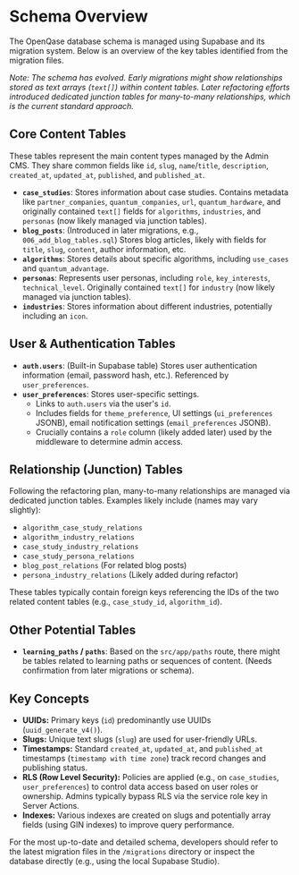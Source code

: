 # Schema Overview

The OpenQase database schema is managed using Supabase and its migration system. Below is an overview of the key tables identified from the migration files.

*Note: The schema has evolved. Early migrations might show relationships stored as text arrays (`text[]`) within content tables. Later refactoring efforts introduced dedicated junction tables for many-to-many relationships, which is the current standard approach.*

## Core Content Tables

These tables represent the main content types managed by the Admin CMS. They share common fields like `id`, `slug`, `name`/`title`, `description`, `created_at`, `updated_at`, `published`, and `published_at`.

*   **`case_studies`**: Stores information about case studies. Contains metadata like `partner_companies`, `quantum_companies`, `url`, `quantum_hardware`, and originally contained `text[]` fields for `algorithms`, `industries`, and `personas` (now likely managed via junction tables).
*   **`blog_posts`**: (Introduced in later migrations, e.g., `006_add_blog_tables.sql`) Stores blog articles, likely with fields for `title`, `slug`, `content`, author information, etc.
*   **`algorithms`**: Stores details about specific algorithms, including `use_cases` and `quantum_advantage`.
*   **`personas`**: Represents user personas, including `role`, `key_interests`, `technical_level`. Originally contained `text[]` for `industry` (now likely managed via junction tables).
*   **`industries`**: Stores information about different industries, potentially including an `icon`.

## User & Authentication Tables

*   **`auth.users`**: (Built-in Supabase table) Stores user authentication information (email, password hash, etc.). Referenced by `user_preferences`.
*   **`user_preferences`**: Stores user-specific settings.
    *   Links to `auth.users` via the user's `id`.
    *   Includes fields for `theme_preference`, UI settings (`ui_preferences` JSONB), email notification settings (`email_preferences` JSONB).
    *   Crucially contains a `role` column (likely added later) used by the middleware to determine admin access.

## Relationship (Junction) Tables

Following the refactoring plan, many-to-many relationships are managed via dedicated junction tables. Examples likely include (names may vary slightly):

*   `algorithm_case_study_relations`
*   `algorithm_industry_relations`
*   `case_study_industry_relations`
*   `case_study_persona_relations`
*   `blog_post_relations` (For related blog posts)
*   `persona_industry_relations` (Likely added during refactor)

These tables typically contain foreign keys referencing the IDs of the two related content tables (e.g., `case_study_id`, `algorithm_id`).

## Other Potential Tables

*   **`learning_paths` / `paths`**: Based on the `src/app/paths` route, there might be tables related to learning paths or sequences of content. (Needs confirmation from later migrations or schema).

## Key Concepts

*   **UUIDs:** Primary keys (`id`) predominantly use UUIDs (`uuid_generate_v4()`).
*   **Slugs:** Unique text slugs (`slug`) are used for user-friendly URLs.
*   **Timestamps:** Standard `created_at`, `updated_at`, and `published_at` timestamps (`timestamp with time zone`) track record changes and publishing status.
*   **RLS (Row Level Security):** Policies are applied (e.g., on `case_studies`, `user_preferences`) to control data access based on user roles or ownership. Admins typically bypass RLS via the service role key in Server Actions.
*   **Indexes:** Various indexes are created on slugs and potentially array fields (using GIN indexes) to improve query performance.

For the most up-to-date and detailed schema, developers should refer to the latest migration files in the `/migrations` directory or inspect the database directly (e.g., using the local Supabase Studio). 